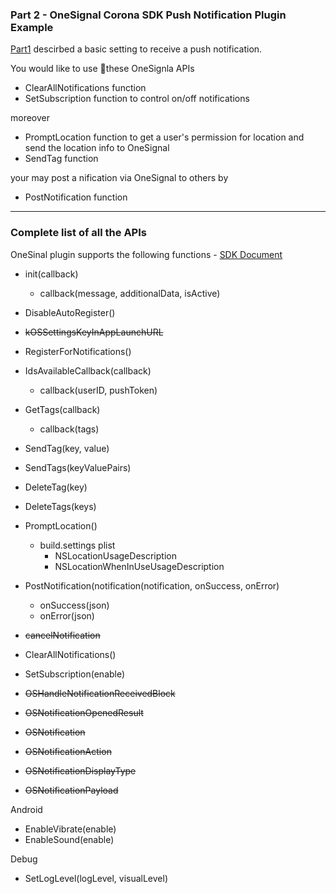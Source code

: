 ### Part 2 - OneSignal Corona SDK Push Notification Plugin Example

[Part1](Part1.md) descirbed a basic setting to receive a push notification.

You would like to use these OneSignla APIs

* ClearAllNotifications function
* SetSubscription function to control on/off notifications

moreover

* PromptLocation function to get a user's permission for location and send the location info to OneSignal
* SendTag function

your may post a nification via OneSignal to others by
* PostNotification function

---
### Complete list of all the APIs
OneSinal plugin supports the following functions - [SDK Document](https://documentation.onesignal.com/docs/corona-sdk)

* init(callback)
    * callback(message, additionalData, isActive)
* DisableAutoRegister()
* ~~kOSSettingsKeyInAppLaunchURL~~
* RegisterForNotifications()
* IdsAvailableCallback(callback)
    * callback(userID, pushToken)
* GetTags(callback)
    * callback(tags)
* SendTag(key, value)
* SendTags(keyValuePairs)
* DeleteTag(key)
* DeleteTags(keys)
* PromptLocation()
    * build.settings plist
        * NSLocationUsageDescription
        * NSLocationWhenInUseUsageDescription
* PostNotification(notification(notification, onSuccess, onError)
    * onSuccess(json)
    * onError(json)
* ~~cancelNotification~~
* ClearAllNotifications()
* SetSubscription(enable)

* ~~OSHandleNotificationReceivedBlock~~
* ~~OSNotificationOpenedResult~~
* ~~OSNotification~~
* ~~OSNotificationAction~~
* ~~OSNotificationDisplayType~~
* ~~OSNotificationPayload~~

Android
* EnableVibrate(enable)
* EnableSound(enable)

Debug
* SetLogLevel(logLevel, visualLevel)

